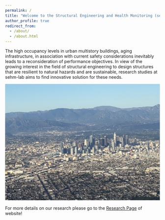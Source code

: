 ```yaml
---
permalink: /
title: "Welcome to the Structural Engineering and Health Monitoring (sehm) Lab at LMU!"
author_profile: true
redirect_from: 
  - /about/
  - /about.html
---
```


The high occupancy levels in urban multistory buildings, aging infrastructure, in association with current safety considerations inevitably leads to a reconsideration of performance objectives. In view of the growing interest in the field of structural engineering to design structures that are resilient to natural hazards and are sustainable, research studies at sehm-lab aims to find innovative solution for these needs. 

![Aerial view of Los Angeles](/images/la_aerial.jpeg)

For more details on our research please go to the [Research Page](https://aghagholizadeh.github.io/research/) of website!



<!---  Getting started
# ======  -->


